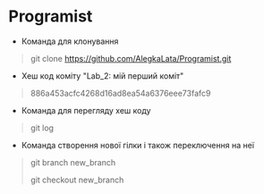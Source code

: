 # Programist

- Команда для клонування

> git clone https://github.com/AlegkaLata/Programist.git

* Хеш код коміту "Lab_2: мій перший коміт"

> 886a453acfc4268d16ad8ea54a6376eee73fafc9

* Команда для перегляду хеш коду

> git log

* Команда створення нової гілки і також переключення на неї

> git branch new_branch
>
> git checkout new_branch
